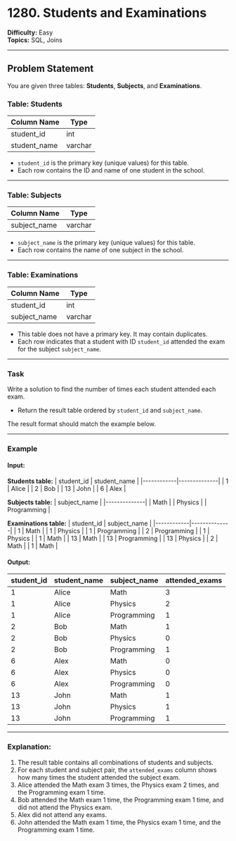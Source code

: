 # 1280. Students and Examinations

**Difficulty:** Easy  
**Topics:** SQL, Joins  

---

## Problem Statement

You are given three tables: **Students**, **Subjects**, and **Examinations**.

### Table: Students
| Column Name   | Type    |
|---------------|---------|
| student_id    | int     |
| student_name  | varchar |

- `student_id` is the primary key (unique values) for this table.
- Each row contains the ID and name of one student in the school.

---

### Table: Subjects
| Column Name   | Type    |
|---------------|---------|
| subject_name  | varchar |

- `subject_name` is the primary key (unique values) for this table.
- Each row contains the name of one subject in the school.

---

### Table: Examinations
| Column Name   | Type    |
|---------------|---------|
| student_id    | int     |
| subject_name  | varchar |

- This table does not have a primary key. It may contain duplicates.
- Each row indicates that a student with ID `student_id` attended the exam for the subject `subject_name`.

---

### Task
Write a solution to find the number of times each student attended each exam.  
- Return the result table ordered by `student_id` and `subject_name`.  

The result format should match the example below.

---

### Example

#### Input: 
**Students table:**
| student_id | student_name |
|------------|--------------|
| 1          | Alice        |
| 2          | Bob          |
| 13         | John         |
| 6          | Alex         |

**Subjects table:**
| subject_name |
|--------------|
| Math         |
| Physics      |
| Programming  |

**Examinations table:**
| student_id | subject_name |
|------------|--------------|
| 1          | Math         |
| 1          | Physics      |
| 1          | Programming  |
| 2          | Programming  |
| 1          | Physics      |
| 1          | Math         |
| 13         | Math         |
| 13         | Programming  |
| 13         | Physics      |
| 2          | Math         |
| 1          | Math         |

#### Output:
| student_id | student_name | subject_name | attended_exams |
|------------|--------------|--------------|----------------|
| 1          | Alice        | Math         | 3              |
| 1          | Alice        | Physics      | 2              |
| 1          | Alice        | Programming  | 1              |
| 2          | Bob          | Math         | 1              |
| 2          | Bob          | Physics      | 0              |
| 2          | Bob          | Programming  | 1              |
| 6          | Alex         | Math         | 0              |
| 6          | Alex         | Physics      | 0              |
| 6          | Alex         | Programming  | 0              |
| 13         | John         | Math         | 1              |
| 13         | John         | Physics      | 1              |
| 13         | John         | Programming  | 1              |

---

### Explanation:
1. The result table contains all combinations of students and subjects.
2. For each student and subject pair, the `attended_exams` column shows how many times the student attended the subject exam.
3. Alice attended the Math exam 3 times, the Physics exam 2 times, and the Programming exam 1 time.
4. Bob attended the Math exam 1 time, the Programming exam 1 time, and did not attend the Physics exam.
5. Alex did not attend any exams.
6. John attended the Math exam 1 time, the Physics exam 1 time, and the Programming exam 1 time.
